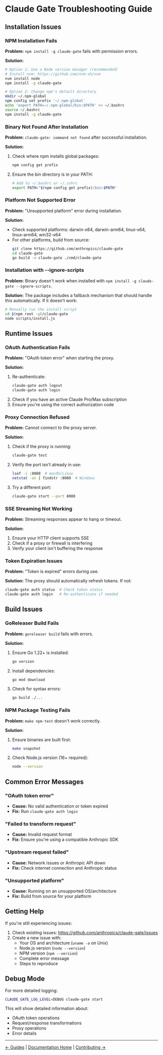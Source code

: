 # Claude Gate Troubleshooting Guide

## Installation Issues

### NPM Installation Fails

**Problem:** `npm install -g claude-gate` fails with permission errors.

**Solution:**
```bash
# Option 1: Use a Node version manager (recommended)
# Install nvm: https://github.com/nvm-sh/nvm
nvm install node
npm install -g claude-gate

# Option 2: Change npm's default directory
mkdir ~/.npm-global
npm config set prefix '~/.npm-global'
echo 'export PATH=~/.npm-global/bin:$PATH' >> ~/.bashrc
source ~/.bashrc
npm install -g claude-gate
```

### Binary Not Found After Installation

**Problem:** `claude-gate: command not found` after successful installation.

**Solution:**
1. Check where npm installs global packages:
   ```bash
   npm config get prefix
   ```
2. Ensure the bin directory is in your PATH:
   ```bash
   # Add to ~/.bashrc or ~/.zshrc
   export PATH="$(npm config get prefix)/bin:$PATH"
   ```

### Platform Not Supported Error

**Problem:** "Unsupported platform" error during installation.

**Solution:**
- Check supported platforms: darwin-x64, darwin-arm64, linux-x64, linux-arm64, win32-x64
- For other platforms, build from source:
  ```bash
  git clone https://github.com/anthropics/claude-gate
  cd claude-gate
  go build -o claude-gate ./cmd/claude-gate
  ```

### Installation with --ignore-scripts

**Problem:** Binary doesn't work when installed with `npm install -g claude-gate --ignore-scripts`.

**Solution:**
The package includes a fallback mechanism that should handle this automatically. If it doesn't work:
```bash
# Manually run the install script
cd $(npm root -g)/claude-gate
node scripts/install.js
```

## Runtime Issues

### OAuth Authentication Fails

**Problem:** "OAuth token error" when starting the proxy.

**Solution:**
1. Re-authenticate:
   ```bash
   claude-gate auth logout
   claude-gate auth login
   ```
2. Check if you have an active Claude Pro/Max subscription
3. Ensure you're using the correct authorization code

### Proxy Connection Refused

**Problem:** Cannot connect to the proxy server.

**Solution:**
1. Check if the proxy is running:
   ```bash
   claude-gate test
   ```
2. Verify the port isn't already in use:
   ```bash
   lsof -i :8080  # macOS/Linux
   netstat -an | findstr :8080  # Windows
   ```
3. Try a different port:
   ```bash
   claude-gate start --port 8080
   ```

### SSE Streaming Not Working

**Problem:** Streaming responses appear to hang or timeout.

**Solution:**
1. Ensure your HTTP client supports SSE
2. Check if a proxy or firewall is interfering
3. Verify your client isn't buffering the response

### Token Expiration Issues

**Problem:** "Token is expired" errors during use.

**Solution:**
The proxy should automatically refresh tokens. If not:
```bash
claude-gate auth status  # Check token status
claude-gate auth login   # Re-authenticate if needed
```

## Build Issues

### GoReleaser Build Fails

**Problem:** `goreleaser build` fails with errors.

**Solution:**
1. Ensure Go 1.22+ is installed:
   ```bash
   go version
   ```
2. Install dependencies:
   ```bash
   go mod download
   ```
3. Check for syntax errors:
   ```bash
   go build ./...
   ```

### NPM Package Testing Fails

**Problem:** `make npm-test` doesn't work correctly.

**Solution:**
1. Ensure binaries are built first:
   ```bash
   make snapshot
   ```
2. Check Node.js version (16+ required):
   ```bash
   node --version
   ```

## Common Error Messages

### "OAuth token error"
- **Cause:** No valid authentication or token expired
- **Fix:** Run `claude-gate auth login`

### "Failed to transform request"
- **Cause:** Invalid request format
- **Fix:** Ensure you're using a compatible Anthropic SDK

### "Upstream request failed"
- **Cause:** Network issues or Anthropic API down
- **Fix:** Check internet connection and Anthropic status

### "Unsupported platform"
- **Cause:** Running on an unsupported OS/architecture
- **Fix:** Build from source for your platform

## Getting Help

If you're still experiencing issues:

1. Check existing issues: https://github.com/anthropics/claude-gate/issues
2. Create a new issue with:
   - Your OS and architecture (`uname -a` on Unix)
   - Node.js version (`node --version`)
   - NPM version (`npm --version`)
   - Complete error message
   - Steps to reproduce

## Debug Mode

For more detailed logging:
```bash
CLAUDE_GATE_LOG_LEVEL=DEBUG claude-gate start
```

This will show detailed information about:
- OAuth token operations
- Request/response transformations
- Proxy operations
- Error details

---

[← Guides](../README.md#guides) | [Documentation Home](../README.md) | [Contributing →](./contributing.md)